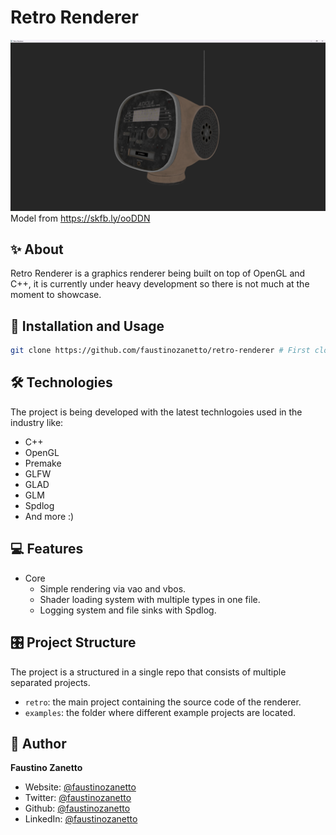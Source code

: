 # Retro Renderer

![simple-model-loading](/assets/example-projects/simple-model-loading-example.png)
Model from <https://skfb.ly/ooDDN>

## ✨ About

Retro Renderer is a graphics renderer being built on top of OpenGL and C++, it is currently under heavy development so there is not much at the moment to showcase.

## 🚀 Installation and Usage

```sh
git clone https://github.com/faustinozanetto/retro-renderer # First clone the repo in your folder of choice.
```

## 🛠️ Technologies

The project is being developed with the latest technlogoies used in the industry like:

- C++
- OpenGL
- Premake
- GLFW
- GLAD
- GLM
- Spdlog
- And more :)

## 💻 Features

- Core
  - Simple rendering via vao and vbos.
  - Shader loading system with multiple types in one file.
  - Logging system and file sinks with Spdlog.

## 🎛️ Project Structure

The project is a structured in a single repo that consists of multiple separated projects.

- `retro`: the main project containing the source code of the renderer.
- `examples`: the folder where different example projects are located.

## 👤 Author

**Faustino Zanetto**

- Website: [@faustinozanetto](https://faustinozanetto.vercel.app)
- Twitter: [@faustinozanetto](https://twitter.com/faustinozanetto)
- Github: [@faustinozanetto](https://github.com/faustinozanetto)
- LinkedIn: [@faustinozanetto](https://linkedin.com/in/faustino-zanetto-4294a3213)
